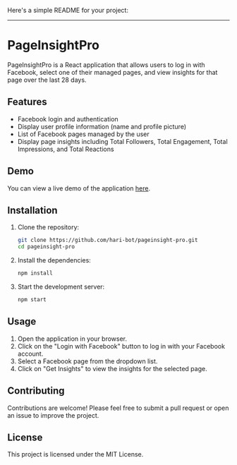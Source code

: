 Here's a simple README for your project:

---

# PageInsightPro

PageInsightPro is a React application that allows users to log in with Facebook, select one of their managed pages, and view insights for that page over the last 28 days.

## Features

- Facebook login and authentication
- Display user profile information (name and profile picture)
- List of Facebook pages managed by the user
- Display page insights including Total Followers, Total Engagement, Total Impressions, and Total Reactions

## Demo

You can view a live demo of the application [here](https://pageinsightpro.netlify.app/).

## Installation

1. Clone the repository:
   ```bash
   git clone https://github.com/hari-bot/pageinsight-pro.git
   cd pageinsight-pro
   ```

2. Install the dependencies:
   ```bash
   npm install
   ```

3. Start the development server:
   ```bash
   npm start
   ```

## Usage

1. Open the application in your browser.
2. Click on the "Login with Facebook" button to log in with your Facebook account.
3. Select a Facebook page from the dropdown list.
4. Click on "Get Insights" to view the insights for the selected page.

## Contributing

Contributions are welcome! Please feel free to submit a pull request or open an issue to improve the project.

## License

This project is licensed under the MIT License.
